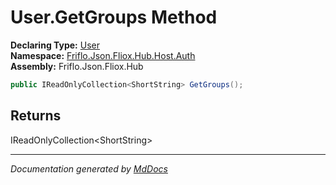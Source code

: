 ﻿<!--  
  <auto-generated>   
    The contents of this file were generated by a tool.  
    Changes to this file may be list if the file is regenerated  
  </auto-generated>   
-->

# User.GetGroups Method

**Declaring Type:** [User](../index.md)  
**Namespace:** [Friflo.Json.Fliox.Hub.Host.Auth](../../index.md)  
**Assembly:** Friflo.Json.Fliox.Hub

```csharp
public IReadOnlyCollection<ShortString> GetGroups();
```

## Returns

IReadOnlyCollection\<ShortString\>

___

*Documentation generated by [MdDocs](https://github.com/ap0llo/mddocs)*
